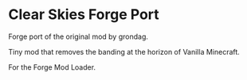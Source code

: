 # Clear Skies Forge Port

Forge port of the original mod by grondag.

Tiny mod that removes the banding at the horizon of Vanilla Minecraft.

For the Forge Mod Loader.
